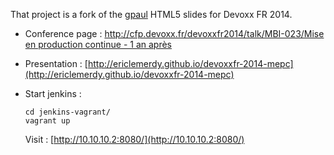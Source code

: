 That project is a fork of the [gpaul](http://gpaul.me) HTML5 slides for Devoxx FR 2014.

- Conference page : [http://cfp.devoxx.fr/devoxxfr2014/talk/MBI-023/Mise en production continue - 1 an après](http://cfp.devoxx.fr/devoxxfr2014/talk/MBI-023/Mise%20en%20production%20continue%20-%201%20an%20apr%C3%A8s)

- Presentation : [http://ericlemerdy.github.io/devoxxfr-2014-mepc](http://ericlemerdy.github.io/devoxxfr-2014-mepc)

- Start jenkins :

    ```
    cd jenkins-vagrant/
    vagrant up
    ```

    Visit : [http://10.10.10.2:8080/](http://10.10.10.2:8080/)
